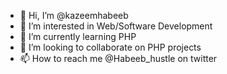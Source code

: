 - 👋 Hi, I’m @kazeemhabeeb
- 👀 I’m interested in Web/Software Development
- 🌱 I’m currently learning PHP
- 💞️ I’m looking to collaborate on PHP projects
- 📫 How to reach me @Habeeb_hustle on twitter

<!---
kazeemhabeeb/kazeemhabeeb is a ✨ special ✨ repository because its `README.md` (this file) appears on your GitHub profile.
You can click the Preview link to take a look at your changes.
--->
